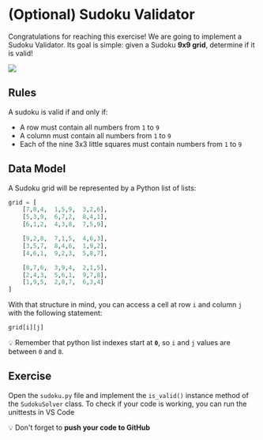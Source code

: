 # (Optional) Sudoku Validator

Congratulations for reaching this exercise! We are going to implement a Sudoku Validator. Its goal is simple: given a Sudoku **9x9 grid**, determine if it is valid!

![](https://res.cloudinary.com/wagon/image/upload/v1562063093/sudoku_hrqfjc.gif)

## Rules

A sudoku is valid if and only if:

- A row must contain all numbers from `1` to `9`
- A column must contain all numbers from `1` to `9`
- Each of the nine 3x3 little squares must contain numbers from `1` to `9`

## Data Model

A Sudoku grid will be represented by a Python list of lists:

```python
grid = [
    [7,8,4,  1,5,9,  3,2,6],
    [5,3,9,  6,7,2,  8,4,1],
    [6,1,2,  4,3,8,  7,5,9],

    [9,2,8,  7,1,5,  4,6,3],
    [3,5,7,  8,4,6,  1,9,2],
    [4,6,1,  9,2,3,  5,8,7],

    [8,7,6,  3,9,4,  2,1,5],
    [2,4,3,  5,6,1,  9,7,8],
    [1,9,5,  2,8,7,  6,3,4]
]
```

With that structure in mind, you can access a cell at row `i` and column `j` with the following statement:

```python
grid[i][j]
```

💡 Remember that python list indexes start at **`0`**, so `i` and `j` values are between `0` and `8`.

## Exercise

Open the `sudoku.py` file and implement the `is_valid()` instance method of the `SudokuSolver` class. To check if your code is working, you can run the unittests in VS Code

:bulb: Don't forget to **push your code to GitHub**
